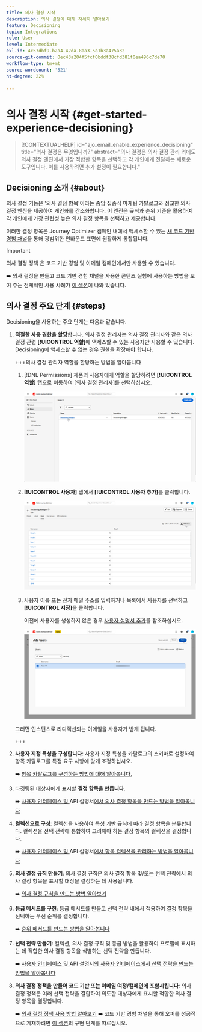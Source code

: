 ```yaml
---
title: 의사 결정 시작
description: 의사 결정에 대해 자세히 알아보기
feature: Decisioning
topic: Integrations
role: User
level: Intermediate
exl-id: 4c57dbf9-b2a4-42da-8aa3-5a1b3a475a32
source-git-commit: 0ec43a204f5fcf0bddf38cfd381f0ea496c7de70
workflow-type: tm+mt
source-wordcount: '521'
ht-degree: 22%

---
```


# 의사 결정 시작 {#get-started-experience-decisioning}

>[!CONTEXTUALHELP]
>id="ajo_email_enable_experience_decisioning"
>title="의사 결정은 무엇입니까?"
>abstract="의사 결정은 의사 결정 관리 외에도 의사 결정 엔진에서 가장 적합한 항목을 선택하고 각 개인에게 전달하는 새로운 도구입니다. 이를 사용하려면 추가 설정이 필요합니다."

## Decisioning 소개 {#about}

의사 결정 기능은 &#39;의사 결정 항목&#39;이라는 중앙 집중식 마케팅 카탈로그와 정교한 의사 결정 엔진을 제공하여 개인화를 간소화합니다. 이 엔진은 규칙과 순위 기준을 활용하여 각 개인에게 가장 관련성 높은 의사 결정 항목을 선택하고 제공합니다.

이러한 결정 항목은 Journey Optimizer 캠페인 내에서 액세스할 수 있는 [새 코드 기반 경험 채널](../code-based/get-started-code-based.md)을 통해 광범위한 인바운드 표면에 원활하게 통합됩니다.

>[!IMPORTANT]
>
>의사 결정 정책 은 코드 기반 경험 및 이메일 캠페인에서만 사용할 수 있습니다.

➡️ 의사 결정을 만들고 코드 기반 경험 채널을 사용한 콘텐츠 실험에 사용하는 방법을 보여 주는 전체적인 사용 사례가 [이 섹션](experience-decisioning-uc.md)에 나와 있습니다.

## 의사 결정 주요 단계 {#steps}

Decisioning을 사용하는 주요 단계는 다음과 같습니다.

1. **적절한 사용 권한을 할당**&#x200B;합니다. 의사 결정 관리자는 의사 결정 관리자와 같은 의사 결정 관련 **[!UICONTROL 역할]**&#x200B;에 액세스할 수 있는 사용자만 사용할 수 있습니다. Decisioning에 액세스할 수 없는 경우 권한을 확장해야 합니다.

   +++의사 결정 관리자 역할을 할당하는 방법을 알아봅니다

   1. [!DNL Permissions] 제품의 사용자에게 역할을 할당하려면 **[!UICONTROL 역할]** 탭으로 이동하여 [의사 결정 관리자]를 선택하십시오.

      ![](assets/decision_permission_1.png)

   1. **[!UICONTROL 사용자]** 탭에서 **[!UICONTROL 사용자 추가]**&#x200B;를 클릭합니다.

      ![](assets/decision_permission_2.png)

   1. 사용자 이름 또는 전자 메일 주소를 입력하거나 목록에서 사용자를 선택하고 **[!UICONTROL 저장]**&#x200B;을 클릭합니다.

      이전에 사용자를 생성하지 않은 경우 [사용자 설명서 추가](https://experienceleague.adobe.com/ko/docs/experience-platform/access-control/ui/users)를 참조하십시오.

      ![](assets/decision_permission_3.png)

   그러면 인스턴스로 리디렉션되는 이메일을 사용자가 받게 됩니다.

   +++

1. **사용자 지정 특성을 구성합니다**: 사용자 지정 특성을 카탈로그의 스키마로 설정하여 항목 카탈로그를 특정 요구 사항에 맞게 조정하십시오.

   ➡️ [항목 카탈로그를 구성하는 방법에 대해 알아봅니다.](catalogs.md)

1. 타깃팅된 대상자에게 표시할 **결정 항목을 만듭니다**.

   ➡️ [사용자 인터페이스 및 &#x200B;](items.md)API 설명서[에서 의사 결정 항목을 만드는 방법을 알아봅니다](api-reference/decisions-items/create.md)

1. **컬렉션으로 구성**: 컬렉션을 사용하여 특성 기반 규칙에 따라 결정 항목을 분류합니다. 컬렉션을 선택 전략에 통합하여 고려해야 하는 결정 항목의 컬렉션을 결정합니다.

   ➡️ [사용자 인터페이스 및 &#x200B;](collections.md)API 설명서[에서 항목 컬렉션을 관리하는 방법을 알아봅니다](api-reference/items-collections/create.md)

1. **의사 결정 규칙 만들기**: 의사 결정 규칙은 의사 결정 항목 및/또는 선택 전략에서 의사 결정 항목을 표시할 대상을 결정하는 데 사용됩니다.

   ➡️ [의사 결정 규칙을 만드는 방법 알아보기](rules.md)

1. **등급 메서드를 구현**: 등급 메서드를 만들고 선택 전략 내에서 적용하여 결정 항목을 선택하는 우선 순위를 결정합니다.

   ➡️ [순위 메서드를 만드는 방법을 알아봅니다](ranking/ranking.md)

1. **선택 전략 만들기**: 컬렉션, 의사 결정 규칙 및 등급 방법을 활용하여 프로필에 표시하는 데 적합한 의사 결정 항목을 식별하는 선택 전략을 만듭니다.

   ➡️ [사용자 인터페이스 및 &#x200B;](selection-strategies.md)API 설명서[의 사용자 인터페이스에서 선택 전략을 만드는 방법을 알아봅니다](api-reference/selection-strategies/create.md)

1. **의사 결정 정책을 만들어 코드 기반 또는 이메일 여정/캠페인에 포함시킵니다**: 의사 결정 정책은 여러 선택 전략을 결합하여 의도한 대상자에게 표시할 적합한 의사 결정 항목을 결정합니다.

   ➡️ [의사 결정 정책 사용 방법 알아보기](create-decision.md)
➡️ 코드 기반 경험 채널을 통해 오퍼를 성공적으로 게재하려면 [이 섹션](../code-based/code-based-implementation-samples.md)의 구현 단계를 따르십시오.

